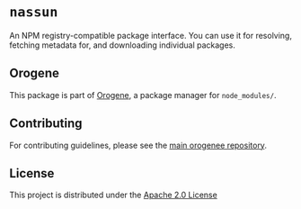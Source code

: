 # `nassun`

An NPM registry-compatible package interface. You can use it for
resolving, fetching metadata for, and downloading individual packages.

## Orogene

This package is part of [Orogene](https://orogene.dev), a package manager for
`node_modules/`.

## Contributing

For contributing guidelines, please see the [main orogenee
repository](https://github.com/orogene/orogene).

## License

This project is distributed under the [Apache 2.0
License](https://github.com/orogene/orogene/blob/main/LICENSE)
